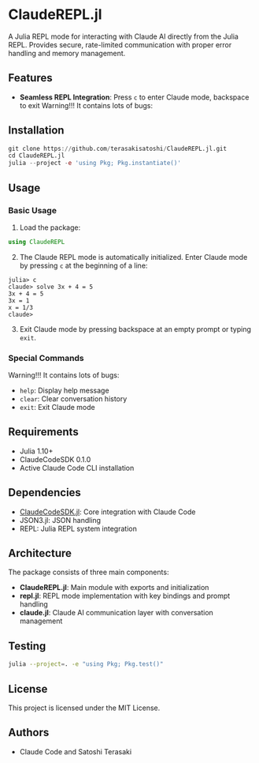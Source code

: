 # ClaudeREPL.jl

A Julia REPL mode for interacting with Claude AI directly from the Julia REPL. Provides secure, rate-limited communication with proper error handling and memory management.

## Features

- **Seamless REPL Integration**: Press `c` to enter Claude mode, backspace to exit
Warning!!! It contains lots of bugs:

## Installation

```julia
git clone https://github.com/terasakisatoshi/ClaudeREPL.jl.git
cd ClaudeREPL.jl
julia --project -e 'using Pkg; Pkg.instantiate()'
```

## Usage

### Basic Usage

1. Load the package:
```julia
using ClaudeREPL
```

2. The Claude REPL mode is automatically initialized. Enter Claude mode by pressing `c` at the beginning of a line:
```
julia> c
claude> solve 3x + 4 = 5
3x + 4 = 5
3x = 1
x = 1/3
claude>
```

3. Exit Claude mode by pressing backspace at an empty prompt or typing `exit`.

### Special Commands

Warning!!! It contains lots of bugs:

- `help`: Display help message
- `clear`: Clear conversation history
- `exit`: Exit Claude mode

## Requirements

- Julia 1.10+
- ClaudeCodeSDK 0.1.0
- Active Claude Code CLI installation

## Dependencies

- [ClaudeCodeSDK.jl](https://github.com/AtelierArith/ClaudeCodeSDK): Core integration with Claude Code
- JSON3.jl: JSON handling
- REPL: Julia REPL system integration

## Architecture

The package consists of three main components:

- **ClaudeREPL.jl**: Main module with exports and initialization
- **repl.jl**: REPL mode implementation with key bindings and prompt handling
- **claude.jl**: Claude AI communication layer with conversation management

## Testing

```bash
julia --project=. -e "using Pkg; Pkg.test()"
```

## License

This project is licensed under the MIT License.

## Authors

- Claude Code and Satoshi Terasaki
